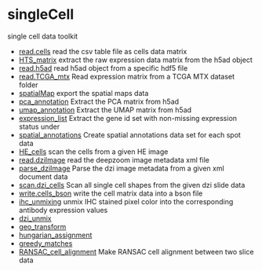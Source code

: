 ﻿# singleCell

single cell data toolkit

+ [read.cells](singleCell/read.cells.1) read the csv table file as cells data matrix
+ [HTS_matrix](singleCell/HTS_matrix.1) extract the raw expression data matrix from the h5ad object
+ [read.h5ad](singleCell/read.h5ad.1) read h5ad object from a specific hdf5 file
+ [read.TCGA_mtx](singleCell/read.TCGA_mtx.1) Read expression matrix from a TCGA MTX dataset folder
+ [spatialMap](singleCell/spatialMap.1) export the spatial maps data
+ [pca_annotation](singleCell/pca_annotation.1) Extract the PCA matrix from h5ad
+ [umap_annotation](singleCell/umap_annotation.1) Extract the UMAP matrix from h5ad
+ [expression_list](singleCell/expression_list.1) Extract the gene id set with non-missing expression status under 
+ [spatial_annotations](singleCell/spatial_annotations.1) Create spatial annotations data set for each spot data
+ [HE_cells](singleCell/HE_cells.1) scan the cells from a given HE image
+ [read.dziImage](singleCell/read.dziImage.1) read the deepzoom image metadata xml file
+ [parse_dziImage](singleCell/parse_dziImage.1) Parse the dzi image metadata from a given xml document data
+ [scan.dzi_cells](singleCell/scan.dzi_cells.1) Scan all single cell shapes from the given dzi slide data
+ [write.cells_bson](singleCell/write.cells_bson.1) write the cell matrix data into a bson file
+ [ihc_unmixing](singleCell/ihc_unmixing.1) unmix IHC stained pixel color into the corresponding antibody expression values
+ [dzi_unmix](singleCell/dzi_unmix.1) 
+ [geo_transform](singleCell/geo_transform.1) 
+ [hungarian_assignment](singleCell/hungarian_assignment.1) 
+ [greedy_matches](singleCell/greedy_matches.1) 
+ [RANSAC_cell_alignment](singleCell/RANSAC_cell_alignment.1) Make RANSAC cell alignment between two slice data
